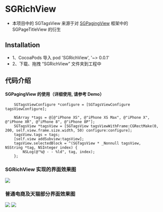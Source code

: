 # SGRichView


* 本项目中的 SGTagsView 来源于对 [SGPagingView](https://github.com/kingsic/SGPagingView) 框架中的 SGPageTitleView 的衍生


## Installation
* 1、CocoaPods 导入 pod 'SGRichView', '~> 0.0.1'
* 2、下载、拖拽 “SGRichView” 文件夹到工程中

## 代码介绍
#### SGPagingView 的使用（详细使用, 请参考 Demo）
``` 
    SGTagsViewConfigure *configure = [SGTagsViewConfigure tagsViewConfigure];

    NSArray *tags = @[@"iPhone XS", @"iPhone XS Max", @"iPhone X", @"iPhone XR", @"iPhone 8", @"iPhone 8P"];
    SGTagsView *tagsView = [SGTagsView tagsViewWithFrame:CGRectMake(0, 200, self.view.frame.size.width, 50) configure:configure];
    tagsView.tags = tags;
    [self.view addSubview:tagsView];
    tagsView.selectedBlock = ^(SGTagsView * _Nonnull tagsView, NSString *tag, NSInteger index) {
        NSLog(@"%@ - - %ld", tag, index);
    };
```


### SGRichView 实现的界面效果图<br>
![](https://github.com/kingsic/Useless/blob/master/SGRichView/SGRichView.png)

### 普通电商及天猫部分界面效果图<br>
![](https://github.com/kingsic/Useless/blob/master/SGRichView/SGRichView1.png)      ![](https://github.com/kingsic/Useless/blob/master/SGRichView/SGRichView2.png)
